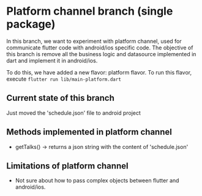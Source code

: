# Platform channel branch (single package)
In this branch, we want to experiment with platform channel, used for communicate flutter code with android/ios specific code.
The objective of this branch is remove all the business logic and datasource implemented in dart and implement it in android/ios.

To do this, we have added a new flavor: platform flavor.
To run this flavor, execute `flutter run lib/main-platform.dart`

## Current state of this branch
Just moved the 'schedule.json' file to android project

## Methods implemented in platform channel
- getTalks() -> returns a json string with the content of 'schedule.json'

## Limitations of platform channel
- Not sure about how to pass complex objects between flutter and android/ios.